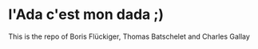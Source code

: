 # l'Ada c'est mon dada ;)

This is the repo of Boris Flückiger, Thomas Batschelet and Charles Gallay